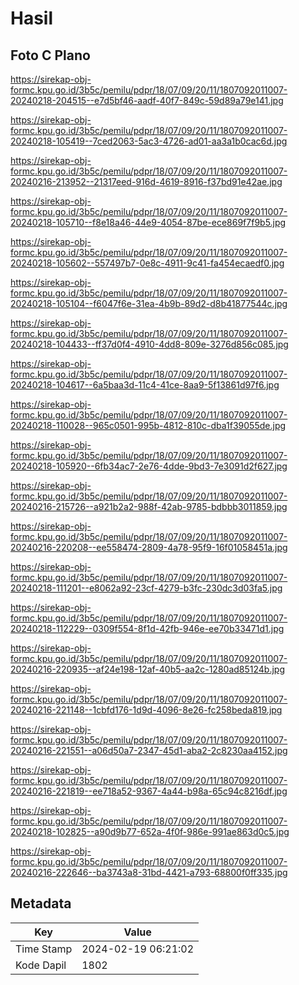 # Hasil

## Foto C Plano

https://sirekap-obj-formc.kpu.go.id/3b5c/pemilu/pdpr/18/07/09/20/11/1807092011007-20240218-204515--e7d5bf46-aadf-40f7-849c-59d89a79e141.jpg

https://sirekap-obj-formc.kpu.go.id/3b5c/pemilu/pdpr/18/07/09/20/11/1807092011007-20240218-105419--7ced2063-5ac3-4726-ad01-aa3a1b0cac6d.jpg

https://sirekap-obj-formc.kpu.go.id/3b5c/pemilu/pdpr/18/07/09/20/11/1807092011007-20240216-213952--21317eed-916d-4619-8916-f37bd91e42ae.jpg

https://sirekap-obj-formc.kpu.go.id/3b5c/pemilu/pdpr/18/07/09/20/11/1807092011007-20240218-105710--f8e18a46-44e9-4054-87be-ece869f7f9b5.jpg

https://sirekap-obj-formc.kpu.go.id/3b5c/pemilu/pdpr/18/07/09/20/11/1807092011007-20240218-105602--557497b7-0e8c-4911-9c41-fa454ecaedf0.jpg

https://sirekap-obj-formc.kpu.go.id/3b5c/pemilu/pdpr/18/07/09/20/11/1807092011007-20240218-105104--f6047f6e-31ea-4b9b-89d2-d8b41877544c.jpg

https://sirekap-obj-formc.kpu.go.id/3b5c/pemilu/pdpr/18/07/09/20/11/1807092011007-20240218-104433--ff37d0f4-4910-4dd8-809e-3276d856c085.jpg

https://sirekap-obj-formc.kpu.go.id/3b5c/pemilu/pdpr/18/07/09/20/11/1807092011007-20240218-104617--6a5baa3d-11c4-41ce-8aa9-5f13861d97f6.jpg

https://sirekap-obj-formc.kpu.go.id/3b5c/pemilu/pdpr/18/07/09/20/11/1807092011007-20240218-110028--965c0501-995b-4812-810c-dba1f39055de.jpg

https://sirekap-obj-formc.kpu.go.id/3b5c/pemilu/pdpr/18/07/09/20/11/1807092011007-20240218-105920--6fb34ac7-2e76-4dde-9bd3-7e3091d2f627.jpg

https://sirekap-obj-formc.kpu.go.id/3b5c/pemilu/pdpr/18/07/09/20/11/1807092011007-20240216-215726--a921b2a2-988f-42ab-9785-bdbbb3011859.jpg

https://sirekap-obj-formc.kpu.go.id/3b5c/pemilu/pdpr/18/07/09/20/11/1807092011007-20240216-220208--ee558474-2809-4a78-95f9-16f01058451a.jpg

https://sirekap-obj-formc.kpu.go.id/3b5c/pemilu/pdpr/18/07/09/20/11/1807092011007-20240218-111201--e8062a92-23cf-4279-b3fc-230dc3d03fa5.jpg

https://sirekap-obj-formc.kpu.go.id/3b5c/pemilu/pdpr/18/07/09/20/11/1807092011007-20240218-112229--0309f554-8f1d-42fb-946e-ee70b33471d1.jpg

https://sirekap-obj-formc.kpu.go.id/3b5c/pemilu/pdpr/18/07/09/20/11/1807092011007-20240216-220935--af24e198-12af-40b5-aa2c-1280ad85124b.jpg

https://sirekap-obj-formc.kpu.go.id/3b5c/pemilu/pdpr/18/07/09/20/11/1807092011007-20240216-221148--1cbfd176-1d9d-4096-8e26-fc258beda819.jpg

https://sirekap-obj-formc.kpu.go.id/3b5c/pemilu/pdpr/18/07/09/20/11/1807092011007-20240216-221551--a06d50a7-2347-45d1-aba2-2c8230aa4152.jpg

https://sirekap-obj-formc.kpu.go.id/3b5c/pemilu/pdpr/18/07/09/20/11/1807092011007-20240216-221819--ee718a52-9367-4a44-b98a-65c94c8216df.jpg

https://sirekap-obj-formc.kpu.go.id/3b5c/pemilu/pdpr/18/07/09/20/11/1807092011007-20240218-102825--a90d9b77-652a-4f0f-986e-991ae863d0c5.jpg

https://sirekap-obj-formc.kpu.go.id/3b5c/pemilu/pdpr/18/07/09/20/11/1807092011007-20240216-222646--ba3743a8-31bd-4421-a793-68800f0ff335.jpg


## Metadata

| Key        | Value               |
| ---------- | ------------------- |
| Time Stamp | 2024-02-19 06:21:02 |
| Kode Dapil | 1802                |




